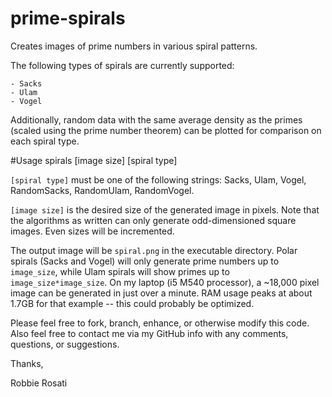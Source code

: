 # prime-spirals
Creates images of prime numbers in various spiral patterns.

The following types of spirals are currently supported:

    - Sacks
    - Ulam
    - Vogel


Additionally, random data with the same average density as the primes (scaled using the prime number theorem) can be plotted for comparison on each spiral type.

#Usage
    spirals [image size] [spiral type]

`[spiral type]` must be one of the following strings: Sacks, Ulam, Vogel, RandomSacks, RandomUlam, RandomVogel.

`[image size]` is the desired size of the generated image in pixels. Note that the algorithms as written can only generate odd-dimensioned square images. Even sizes will be incremented.

 The output image will be `spiral.png` in the executable directory. Polar spirals (Sacks and Vogel) will only generate prime numbers up to `image_size`, while Ulam spirals will show primes up to `image_size*image_size`. On my laptop (i5 M540 processor), a ~18,000 pixel image can be generated in just over a minute. RAM usage peaks at about 1.7GB for that example -- this could probably be optimized.

Please feel free to fork, branch, enhance, or otherwise modify this code.
Also feel free to contact me via my GitHub info with any comments, questions, or suggestions.

Thanks,

Robbie Rosati
